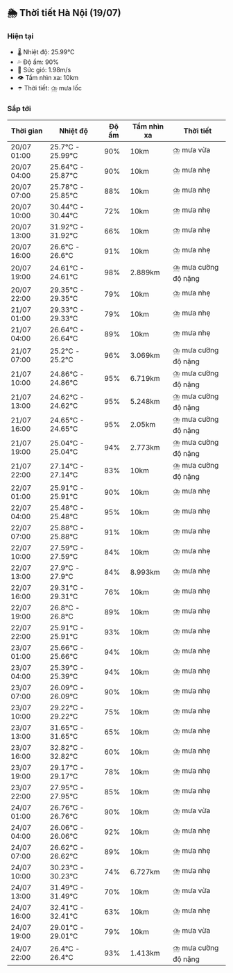 ## 🌦️ Thời tiết Hà Nội (19/07)

### Hiện tại

- 🌡️ Nhiệt độ: 25.99℃
- 💦 Độ ẩm: 90%
- 💨 Sức gió: 1.98m/s
- 👁️ Tầm nhìn xa: 10km
- ☂️ Thời tiết: ⛈️ mưa lốc

### Sắp tới

| Thời gian | Nhiệt độ | Độ ẩm | Tầm nhìn xa | Thời tiết |
| --- | --- | --- | --- | --- |
| 20/07 01:00 | 25.7℃ - 25.99℃ | 90% | 10km | ⛈️ mưa vừa |
| 20/07 04:00 | 25.64℃ - 25.87℃ | 90% | 10km | ⛈️ mưa nhẹ |
| 20/07 07:00 | 25.78℃ - 25.85℃ | 88% | 10km | ⛈️ mưa nhẹ |
| 20/07 10:00 | 30.44℃ - 30.44℃ | 72% | 10km | ⛈️ mưa nhẹ |
| 20/07 13:00 | 31.92℃ - 31.92℃ | 66% | 10km | ⛈️ mưa nhẹ |
| 20/07 16:00 | 26.6℃ - 26.6℃ | 91% | 10km | ⛈️ mưa nhẹ |
| 20/07 19:00 | 24.61℃ - 24.61℃ | 98% | 2.889km | ⛈️ mưa cường độ nặng |
| 20/07 22:00 | 29.35℃ - 29.35℃ | 79% | 10km | ⛈️ mưa nhẹ |
| 21/07 01:00 | 29.33℃ - 29.33℃ | 79% | 10km | ⛈️ mưa nhẹ |
| 21/07 04:00 | 26.64℃ - 26.64℃ | 89% | 10km | ⛈️ mưa nhẹ |
| 21/07 07:00 | 25.2℃ - 25.2℃ | 96% | 3.069km | ⛈️ mưa cường độ nặng |
| 21/07 10:00 | 24.86℃ - 24.86℃ | 95% | 6.719km | ⛈️ mưa cường độ nặng |
| 21/07 13:00 | 24.62℃ - 24.62℃ | 95% | 5.248km | ⛈️ mưa cường độ nặng |
| 21/07 16:00 | 24.65℃ - 24.65℃ | 95% | 2.05km | ⛈️ mưa cường độ nặng |
| 21/07 19:00 | 25.04℃ - 25.04℃ | 94% | 2.773km | ⛈️ mưa cường độ nặng |
| 21/07 22:00 | 27.14℃ - 27.14℃ | 83% | 10km | ⛈️ mưa cường độ nặng |
| 22/07 01:00 | 25.91℃ - 25.91℃ | 90% | 10km | ⛈️ mưa nhẹ |
| 22/07 04:00 | 25.48℃ - 25.48℃ | 95% | 10km | ⛈️ mưa nhẹ |
| 22/07 07:00 | 25.88℃ - 25.88℃ | 91% | 10km | ⛈️ mưa nhẹ |
| 22/07 10:00 | 27.59℃ - 27.59℃ | 84% | 10km | ⛈️ mưa nhẹ |
| 22/07 13:00 | 27.9℃ - 27.9℃ | 84% | 8.993km | ⛈️ mưa nhẹ |
| 22/07 16:00 | 29.31℃ - 29.31℃ | 76% | 10km | ⛈️ mưa nhẹ |
| 22/07 19:00 | 26.8℃ - 26.8℃ | 89% | 10km | ⛈️ mưa nhẹ |
| 22/07 22:00 | 25.91℃ - 25.91℃ | 93% | 10km | ⛈️ mưa nhẹ |
| 23/07 01:00 | 25.66℃ - 25.66℃ | 94% | 10km | ⛈️ mưa nhẹ |
| 23/07 04:00 | 25.39℃ - 25.39℃ | 94% | 10km | ⛈️ mưa nhẹ |
| 23/07 07:00 | 26.09℃ - 26.09℃ | 90% | 10km | ⛈️ mưa nhẹ |
| 23/07 10:00 | 29.22℃ - 29.22℃ | 75% | 10km | ⛈️ mưa nhẹ |
| 23/07 13:00 | 31.65℃ - 31.65℃ | 65% | 10km | ⛈️ mưa nhẹ |
| 23/07 16:00 | 32.82℃ - 32.82℃ | 60% | 10km | ⛈️ mưa nhẹ |
| 23/07 19:00 | 29.17℃ - 29.17℃ | 78% | 10km | ⛈️ mưa nhẹ |
| 23/07 22:00 | 27.95℃ - 27.95℃ | 85% | 10km | ⛈️ mưa nhẹ |
| 24/07 01:00 | 26.76℃ - 26.76℃ | 90% | 10km | ⛈️ mưa vừa |
| 24/07 04:00 | 26.06℃ - 26.06℃ | 92% | 10km | ⛈️ mưa nhẹ |
| 24/07 07:00 | 26.62℃ - 26.62℃ | 89% | 10km | ⛈️ mưa nhẹ |
| 24/07 10:00 | 30.23℃ - 30.23℃ | 74% | 6.727km | ⛈️ mưa nhẹ |
| 24/07 13:00 | 31.49℃ - 31.49℃ | 70% | 10km | ⛈️ mưa vừa |
| 24/07 16:00 | 32.41℃ - 32.41℃ | 63% | 10km | ⛈️ mưa nhẹ |
| 24/07 19:00 | 29.01℃ - 29.01℃ | 79% | 10km | ⛈️ mưa vừa |
| 24/07 22:00 | 26.4℃ - 26.4℃ | 93% | 1.413km | ⛈️ mưa cường độ nặng |
